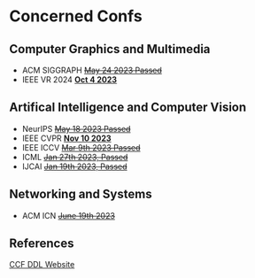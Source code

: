 # Concerned Confs

## Computer Graphics and Multimedia

* ACM SIGGRAPH [~~May 24 2023 Passed~~](https://s2023.siggraph.org)
* IEEE VR 2024 [**Oct 4 2023**](http://ieeevr.org/2024/)

## Artifical Intelligence and Computer Vision

* NeurIPS [~~May 18 2023 Passed~~](https://neurips.cc/Conferences/2023)
* IEEE CVPR [**Nov 10 2023**](https://cvpr.thecvf.com/Conferences/2024)
* IEEE ICCV [~~Mar 9th 2023 Passed~~](https://iccv2023.thecvf.com)
* ICML [~~Jan 27th 2023, Passed~~](https://icml.cc/Conferences/2023)
* IJCAI [~~Jan 19th 2023, Passed~~](https://ijcai-23.org)

## Networking and Systems

* ACM ICN [~~June 19th 2023~~](https://conferences.sigcomm.org/acm-icn/2023/)

## References

[CCF DDL Website](https://ccfddl.github.io)